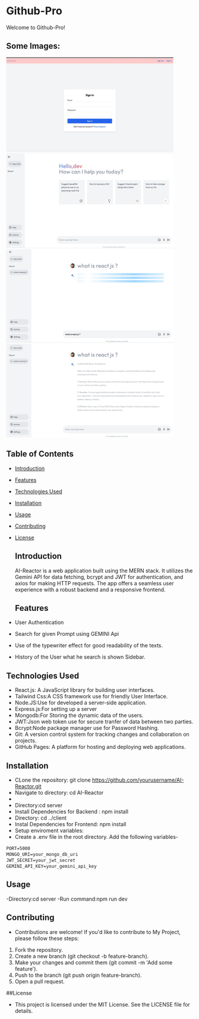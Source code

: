 # Github-Pro
Welcome to Github-Pro!
## Some Images:
<img width="450px" src="https://github.com/Prakharpandey007/AI_Reactor/blob/master/AI_Reactor/client/src/assets/auth.jpeg"/>
<img width="450px" src="https://github.com/Prakharpandey007/AI_Reactor/blob/master/AI_Reactor/client/src/assets/home.jpeg"/>
<img width="450px" src="https://github.com/Prakharpandey007/AI_Reactor/blob/master/AI_Reactor/client/src/assets/type.jpeg"/>
<img width="450px" src="https://github.com/Prakharpandey007/AI_Reactor/blob/master/AI_Reactor/client/src/assets/output.jpeg"/>

## Table of Contents
- [Introduction](#introduction)
- [Features](#features)
- [Technologies Used](#technologies-used)
- [Installation](#installation)
- [Usage](#usage)
- [Contributing](#contributing)
- [License](#license)
  
  ## Introduction
  AI-Reactor is a web application built using the MERN stack. It utilizes the Gemini API for data fetching, bcrypt and JWT for authentication, and axios for making HTTP requests. The app offers a seamless user experience with a robust backend and a responsive frontend.

  ## Features
 - User Authentication
 - Search for given Prompt using GEMINI Api
 - Use of the typewriter effect for good readability of the texts.
 - History of the User what he search is shown Sidebar.

## Technologies Used
- React.js: A JavaScript library for building user interfaces.
- Tailwind Css:A CSS framework use for friendly User Interface.
- Node.JS:Use for developed a server-side application.
- Express.js:For setting up a server
- Mongodb:For Storing the dynamic data of the users.
- JWT:Json web token use for secure tranfer of data between two parties.
- Bcrypt:Node package manager use for Password Hashing.
- Git: A version control system for tracking changes and collaboration on projects.
- GitHub Pages: A platform for hosting and deploying web applications.

## Installation
- CLone the repository:  git clone https://github.com/yourusername/AI-Reactor.git
- Navigate to directory: cd AI-Reactor
- 
- Directory:cd server
- Install Dependencies for Backend :  npm install
- Directory: cd ../client
- Instal Dependencies for Frontend: npm install
- Setup enviroment variables:
- Create a .env file in the root directory.
Add the following variables-
```
PORT=5000
MONGO_URI=your_mongo_db_uri
JWT_SECRET=your_jwt_secret
GEMINI_API_KEY=your_gemini_api_key

```
## Usage
-Directory:cd server
-Run command:npm run dev 

## Contributing
- Contributions are welcome! If you'd like to contribute to My Project, please follow these steps:
1. Fork the repository.
2. Create a new branch (git checkout -b feature-branch).
3. Make your changes and commit them (git commit -m 'Add some feature').
4. Push to the branch (git push origin feature-branch).
5. Open a pull request.
   
##License
- This project is licensed under the MIT License. See the LICENSE file for details.
